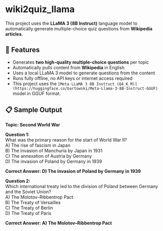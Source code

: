 # wiki2quiz_llama
This project uses the **LLaMA 3 (8B Instruct)** language model to automatically generate multiple-choice quiz questions from **Wikipedia articles**.

## 📌 Features

- Generates **two high-quality multiple-choice questions** per topic
- Automatically pulls content from **Wikipedia** in English
- Uses a local LLaMA 3 model to generate questions from the content
- Runs fully offline, no API keys or internet access required
- This project uses the `[Meta LLaMA 3 8B Instruct (Q4_K_M)] (https://huggingface.co/bartowski/Meta-Llama-3-8B-Instruct-GGUF)` model in GGUF format.


## 📋 Sample Output

**Topic: Second World War**

**Question 1:**  
What was the primary reason for the start of World War II?  
A) The rise of fascism in Japan  
B) The invasion of Manchuria by Japan in 1931  
C) The annexation of Austria by Germany  
D) The invasion of Poland by Germany in 1939  

**Correct Answer: D) The invasion of Poland by Germany in 1939**

**Question 2:**  
Which international treaty led to the division of Poland between Germany and the Soviet Union?  
A) The Molotov–Ribbentrop Pact  
B) The Treaty of Versailles  
C) The Treaty of Berlin  
D) The Treaty of Paris  

**Correct Answer: A) The Molotov–Ribbentrop Pact**

